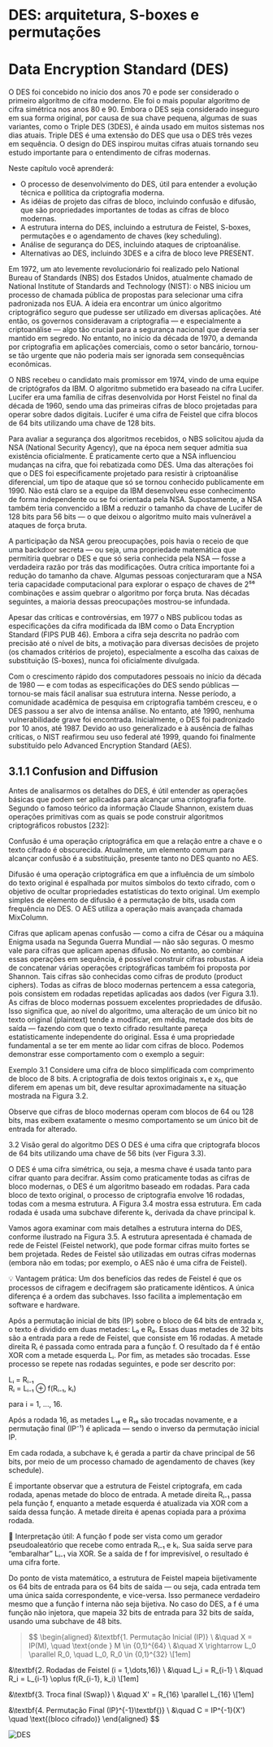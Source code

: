 # DES: arquitetura, S-boxes e permutações

# Data Encryption Standard (DES)

O DES foi concebido no início dos anos 70 e pode ser considerado o primeiro algorítmo de cifra moderno. Ele foi o mais popular algoritmo de cifra simétrica nos anos 80 e 90. Embora o DES seja considerado inseguro em sua forma original, por causa de sua chave pequena, algumas de suas variantes, como o Triple DES (3DES), é ainda usado em muitos sistemas nos dias atuais. Triple DES é uma extensão do DES que usa o DES três vezes em sequência. O design do DES inspirou muitas cifras atuais tornando seu estudo importante para o entendimento de cifras modernas.

Neste capítulo você aprenderá:

- O processo de desenvolvimento do DES, útil para entender a evolução técnica e pollítica da criptografia moderna.
- As idéias de projeto das cifras de bloco, incluindo confusão e difusão, que são propriedades importantes de todas as cifras de bloco modernas.
- A estrutura interna do DES, incluindo a estrutura de Feistel, S-boxes, permutações e o agendamento de chaves (key scheduling).
- Análise de segurança do DES, incluindo ataques de criptoanálise.
- Alternativas ao DES, incluindo 3DES e a cifra de bloco leve PRESENT.


Em 1972, um ato levemente revolucionário foi realizado pelo National Bureau of Standards (NBS) dos Estados Unidos, atualmente chamado de National Institute of Standards and Technology (NIST): o NBS iniciou um processo de chamada pública de propostas para selecionar uma cifra padronizada nos EUA. A ideia era encontrar um único algoritmo criptográfico seguro que pudesse ser utilizado em diversas aplicações. Até então, os governos consideravam a criptografia — e especialmente a criptoanálise — algo tão crucial para a segurança nacional que deveria ser mantido em segredo. No entanto, no início da década de 1970, a demanda por criptografia em aplicações comerciais, como o setor bancário, tornou-se tão urgente que não poderia mais ser ignorada sem consequências econômicas.

O NBS recebeu o candidato mais promissor em 1974, vindo de uma equipe de criptógrafos da IBM. O algoritmo submetido era baseado na cifra Lucifer. Lucifer era uma família de cifras desenvolvida por Horst Feistel no final da década de 1960, sendo uma das primeiras cifras de bloco projetadas para operar sobre dados digitais. Lucifer é uma cifra de Feistel que cifra blocos de 64 bits utilizando uma chave de 128 bits.

Para avaliar a segurança dos algoritmos recebidos, o NBS solicitou ajuda da NSA (National Security Agency), que na época nem sequer admitia sua existência oficialmente. É praticamente certo que a NSA influenciou mudanças na cifra, que foi rebatizada como DES. Uma das alterações foi que o DES foi especificamente projetado para resistir à criptoanálise diferencial, um tipo de ataque que só se tornou conhecido publicamente em 1990. Não está claro se a equipe da IBM desenvolveu esse conhecimento de forma independente ou se foi orientada pela NSA. Supostamente, a NSA também teria convencido a IBM a reduzir o tamanho da chave de Lucifer de 128 bits para 56 bits — o que deixou o algoritmo muito mais vulnerável a ataques de força bruta.

A participação da NSA gerou preocupações, pois havia o receio de que uma backdoor secreta — ou seja, uma propriedade matemática que permitiria quebrar o DES e que só seria conhecida pela NSA — fosse a verdadeira razão por trás das modificações. Outra crítica importante foi a redução do tamanho da chave. Algumas pessoas conjecturaram que a NSA teria capacidade computacional para explorar o espaço de chaves de 2⁵⁶ combinações e assim quebrar o algoritmo por força bruta. Nas décadas seguintes, a maioria dessas preocupações mostrou-se infundada.

Apesar das críticas e controvérsias, em 1977 o NBS publicou todas as especificações da cifra modificada da IBM como o Data Encryption Standard (FIPS PUB 46). Embora a cifra seja descrita no padrão com precisão até o nível de bits, a motivação para diversas decisões de projeto (os chamados critérios de projeto), especialmente a escolha das caixas de substituição (S-boxes), nunca foi oficialmente divulgada.

Com o crescimento rápido dos computadores pessoais no início da década de 1980 — e com todas as especificações do DES sendo públicas — tornou-se mais fácil analisar sua estrutura interna. Nesse período, a comunidade acadêmica de pesquisa em criptografia também cresceu, e o DES passou a ser alvo de intensa análise. No entanto, até 1990, nenhuma vulnerabilidade grave foi encontrada. Inicialmente, o DES foi padronizado por 10 anos, até 1987. Devido ao uso generalizado e à ausência de falhas críticas, o NIST reafirmou seu uso federal até 1999, quando foi finalmente substituído pelo Advanced Encryption Standard (AES).

## 3.1.1 Confusion and Diffusion

Antes de analisarmos os detalhes do DES, é útil entender as operações básicas que podem ser aplicadas para alcançar uma criptografia forte. Segundo o famoso teórico da informação Claude Shannon, existem duas operações primitivas com as quais se pode construir algoritmos criptográficos robustos [232]:

Confusão é uma operação criptográfica em que a relação entre a chave e o texto cifrado é obscurecida. Atualmente, um elemento comum para alcançar confusão é a substituição, presente tanto no DES quanto no AES.

Difusão é uma operação criptográfica em que a influência de um símbolo do texto original é espalhada por muitos símbolos do texto cifrado, com o objetivo de ocultar propriedades estatísticas do texto original. Um exemplo simples de elemento de difusão é a permutação de bits, usada com frequência no DES. O AES utiliza a operação mais avançada chamada MixColumn.

Cifras que aplicam apenas confusão — como a cifra de César ou a máquina Enigma usada na Segunda Guerra Mundial — não são seguras. O mesmo vale para cifras que aplicam apenas difusão. No entanto, ao combinar essas operações em sequência, é possível construir cifras robustas. A ideia de concatenar várias operações criptográficas também foi proposta por Shannon. Tais cifras são conhecidas como cifras de produto (product ciphers). Todas as cifras de bloco modernas pertencem a essa categoria, pois consistem em rodadas repetidas aplicadas aos dados (ver Figura 3.1).
As cifras de bloco modernas possuem excelentes propriedades de difusão. Isso significa que, ao nível do algoritmo, uma alteração de um único bit no texto original (plaintext) tende a modificar, em média, metade dos bits de saída — fazendo com que o texto cifrado resultante pareça estatisticamente independente do original. Essa é uma propriedade fundamental a se ter em mente ao lidar com cifras de bloco. Podemos demonstrar esse comportamento com o exemplo a seguir:

Exemplo 3.1
Considere uma cifra de bloco simplificada com comprimento de bloco de 8 bits. A criptografia de dois textos originais x₁ e x₂, que diferem em apenas um bit, deve resultar aproximadamente na situação mostrada na Figura 3.2.

Observe que cifras de bloco modernas operam com blocos de 64 ou 128 bits, mas exibem exatamente o mesmo comportamento se um único bit de entrada for alterado.

3.2 Visão geral do algoritmo DES
O DES é uma cifra que criptografa blocos de 64 bits utilizando uma chave de 56 bits (ver Figura 3.3).

O DES é uma cifra simétrica, ou seja, a mesma chave é usada tanto para cifrar quanto para decifrar. Assim como praticamente todas as cifras de bloco modernas, o DES é um algoritmo baseado em rodadas. Para cada bloco de texto original, o processo de criptografia envolve 16 rodadas, todas com a mesma estrutura. A Figura 3.4 mostra essa estrutura. Em cada rodada é usada uma subchave diferente kᵢ, derivada da chave principal k.

Vamos agora examinar com mais detalhes a estrutura interna do DES, conforme ilustrado na Figura 3.5. A estrutura apresentada é chamada de rede de Feistel (Feistel network), que pode formar cifras muito fortes se bem projetada. Redes de Feistel são utilizadas em outras cifras modernas (embora não em todas; por exemplo, o AES não é uma cifra de Feistel).

💡 Vantagem prática: Um dos benefícios das redes de Feistel é que os processos de cifragem e decifragem são praticamente idênticos. A única diferença é a ordem das subchaves. Isso facilita a implementação em software e hardware.

Após a permutação inicial de bits (IP) sobre o bloco de 64 bits de entrada x, o texto é dividido em duas metades: L₀ e R₀. Essas duas metades de 32 bits são a entrada para a rede de Feistel, que consiste em 16 rodadas. A metade direita Rᵢ é passada como entrada para a função f. O resultado da f é então XOR com a metade esquerda Lᵢ. Por fim, as metades são trocadas. Esse processo se repete nas rodadas seguintes, e pode ser descrito por:

Lᵢ = Rᵢ₋₁  
Rᵢ = Lᵢ₋₁ ⊕ f(Rᵢ₋₁, kᵢ)  

para i = 1, ..., 16.

Após a rodada 16, as metades L₁₆ e R₁₆ são trocadas novamente, e a permutação final (IP⁻¹) é aplicada — sendo o inverso da permutação inicial IP.

Em cada rodada, a subchave kᵢ é gerada a partir da chave principal de 56 bits, por meio de um processo chamado de agendamento de chaves (key schedule).

É importante observar que a estrutura de Feistel criptografa, em cada rodada, apenas metade do bloco de entrada. A metade direita Rᵢ₋₁ passa pela função f, enquanto a metade esquerda é atualizada via XOR com a saída dessa função. A metade direita é apenas copiada para a próxima rodada.

🎯 Interpretação útil: A função f pode ser vista como um gerador pseudoaleatório que recebe como entrada Rᵢ₋₁ e kᵢ. Sua saída serve para “embaralhar” Lᵢ₋₁ via XOR. Se a saída de f for imprevisível, o resultado é uma cifra forte.

Do ponto de vista matemático, a estrutura de Feistel mapeia bijetivamente os 64 bits de entrada para os 64 bits de saída — ou seja, cada entrada tem uma única saída correspondente, e vice-versa. Isso permanece verdadeiro mesmo que a função f interna não seja bijetiva. No caso do DES, a f é uma função não injetora, que mapeia 32 bits de entrada para 32 bits de saída, usando uma subchave de 48 bits.


> $$
\begin{aligned}
&\textbf{1. Permutação Inicial (IP)} \\
&\quad X = IP(M), \quad \text{onde } M \in \{0,1\}^{64} \\
&\quad X \rightarrow L_0 \parallel R_0, \quad L_0, R_0 \in \{0,1\}^{32} \\[1em]

&\textbf{2. Rodadas de Feistel (i = 1,\dots,16)} \\
&\quad L_i = R_{i-1} \\
&\quad R_i = L_{i-1} \oplus f(R_{i-1}, k_i) \\[1em]

&\textbf{3. Troca final (Swap)} \\
&\quad X' = R_{16} \parallel L_{16} \\[1em]

&\textbf{4. Permutação Final (IP}^{-1}\textbf{)} \\
&\quad C = IP^{-1}(X') \quad \text{(bloco cifrado)}
\end{aligned}
$$

![DES](des-image.svg)

